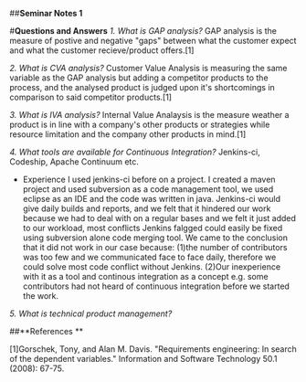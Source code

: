 ##**Seminar Notes 1**

#**Questions and Answers**
*1. What is GAP analysis?*
GAP analysis is the measure of postive and negative "gaps" between what the customer expect and what the customer recieve/product offers.[1]

*2. What is CVA analysis?*
Customer Value Analysis is measuring the same variable as the GAP analysis but adding a competitor products to the process, and the analysed product is judged upon it's shortcomings in comparison to said competitor products.[1]

*3. What is IVA analysis?*
Internal Value Analaysis is the measure weather a product is in line with a company's other products or strategies while resource limitation and the company other products in mind.[1]

*4. What tools are available for Continuous Integration?*
Jenkins-ci, Codeship, Apache Continuum etc.
  * Experience 
  I used jenkins-ci before on a project. I created a maven project and used subversion as a code management tool, we used eclipse as an IDE and the code was written in java. Jenkins-ci would give daily builds and reports, and we felt that it hindered our work because we had to deal with on a regular bases and we felt it just added to our workload, most conflicts Jenkins falgged could easily be fixed using subversion alone code merging tool. We came to the conclusion that it did not work in our case because: 
  (1)the number of contributors was too few and we communicated face to face daily, therefore we could solve most code conflict without Jenkins.
  (2)Our inexperience with it as a tool and continous integration as a concept e.g. some contributors had not heard of continuous integration before we started the work.
  
*5. What is technical product management?*

##**References **

[1]Gorschek, Tony, and Alan M. Davis. "Requirements engineering: In search of the dependent variables." Information and Software Technology 50.1 (2008): 67-75.
